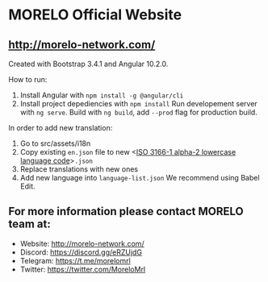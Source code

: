 # MORELO Official Website

## http://morelo-network.com/

Created with Bootstrap 3.4.1 and Angular 10.2.0.

How to run:
1. Install Angular with `npm install -g @angular/cli`
2. Install project depediencies with `npm install`
Run developement server with `ng serve`.
Build with `ng build`, add `--prod` flag for production build.

In order to add new translation:
1. Go to src/assets/i18n
2. Copy existing `en.json` file to new <[ISO 3166-1 alpha-2 lowercase language code](https://en.wikipedia.org/wiki/ISO_3166-1_alpha-2)>`.json`
3. Replace translations with new ones
4. Add new language into `language-list.json`
We recommend using Babel Edit.

## For more information please contact MORELO team at:

- Website: http://morelo-network.com/
- Discord: https://discord.gg/eRZUjdG
- Telegram: https://t.me/morelomrl
- Twitter:  https://twitter.com/MoreloMrl

